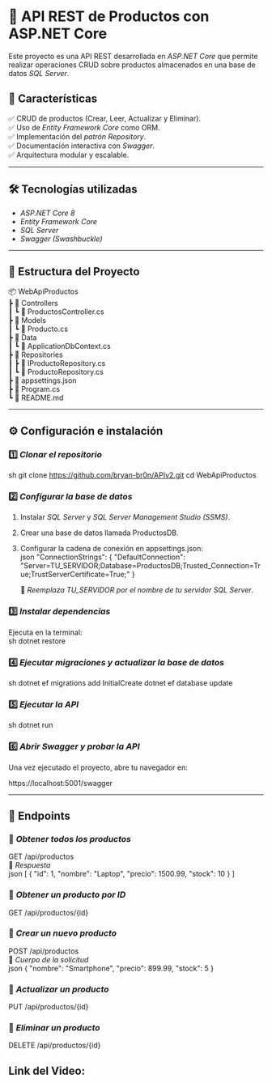 # 📌 API REST de Productos con ASP.NET Core

Este proyecto es una API REST desarrollada en *ASP.NET Core* que permite realizar operaciones CRUD sobre productos almacenados en una base de datos *SQL Server*.  

## 🚀 Características  
✅ CRUD de productos (Crear, Leer, Actualizar y Eliminar).  
✅ Uso de *Entity Framework Core* como ORM.  
✅ Implementación del *patrón Repository*.  
✅ Documentación interactiva con *Swagger*.  
✅ Arquitectura modular y escalable.  

---

## 🛠️ Tecnologías utilizadas  
- *ASP.NET Core 8*  
- *Entity Framework Core*  
- *SQL Server*  
- *Swagger (Swashbuckle)*  

---

## 📂 Estructura del Proyecto  


📦 WebApiProductos  
 ┣ 📂 Controllers  
 ┃ ┗ 📜 ProductosController.cs  
 ┣ 📂 Models  
 ┃ ┗ 📜 Producto.cs  
 ┣ 📂 Data  
 ┃ ┗ 📜 ApplicationDbContext.cs  
 ┣ 📂 Repositories  
 ┃ ┣ 📜 IProductoRepository.cs  
 ┃ ┗ 📜 ProductoRepository.cs  
 ┣ 📜 appsettings.json  
 ┣ 📜 Program.cs  
 ┗ 📜 README.md  


---

## ⚙️ Configuración e instalación  

### 1️⃣ *Clonar el repositorio*  
sh
git clone https://github.com/bryan-br0n/APIv2.git
cd WebApiProductos


### 2️⃣ *Configurar la base de datos*  
1. Instalar *SQL Server* y *SQL Server Management Studio (SSMS)*.  
2. Crear una base de datos llamada ProductosDB.  
3. Configurar la cadena de conexión en appsettings.json:  
   json
   "ConnectionStrings": {
     "DefaultConnection": "Server=TU_SERVIDOR;Database=ProductosDB;Trusted_Connection=True;TrustServerCertificate=True;"
   }
   
   📌 *Reemplaza TU_SERVIDOR por el nombre de tu servidor SQL Server*.

### 3️⃣ *Instalar dependencias*  
Ejecuta en la terminal:  
sh
dotnet restore


### 4️⃣ *Ejecutar migraciones y actualizar la base de datos*  
sh
dotnet ef migrations add InitialCreate
dotnet ef database update


### 5️⃣ *Ejecutar la API*  
sh
dotnet run


### 6️⃣ *Abrir Swagger y probar la API*  
Una vez ejecutado el proyecto, abre tu navegador en:  

https://localhost:5001/swagger


---

## 📝 Endpoints  

### 🔹 *Obtener todos los productos*  
GET /api/productos  
📌 *Respuesta*  
json
[
  {
    "id": 1,
    "nombre": "Laptop",
    "precio": 1500.99,
    "stock": 10
  }
]


### 🔹 *Obtener un producto por ID*  
GET /api/productos/{id}  

### 🔹 *Crear un nuevo producto*  
POST /api/productos  
📌 *Cuerpo de la solicitud*  
json
{
  "nombre": "Smartphone",
  "precio": 899.99,
  "stock": 5
}


### 🔹 *Actualizar un producto*  
PUT /api/productos/{id}  

### 🔹 *Eliminar un producto*  
DELETE /api/productos/{id}  

## Link del Video: 
